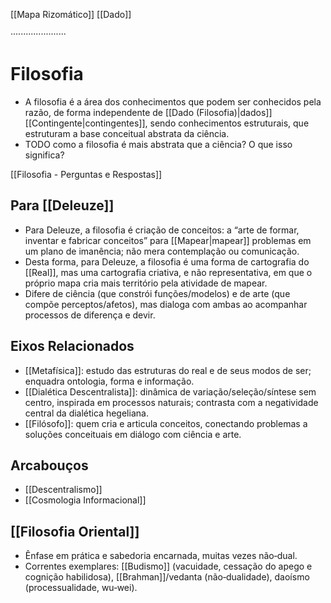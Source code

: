[[Mapa Rizomático]] [[Dado]]

······················
# Filosofia
* A filosofia é a área dos conhecimentos que podem ser conhecidos pela razão, de forma independente de [[Dado (Filosofia)|dados]] [[Contingente|contingentes]], sendo conhecimentos estruturais, que estruturam a base conceitual abstrata da ciência.
* TODO como a filosofia é mais abstrata que a ciência? O que isso significa?

[[Filosofia - Perguntas e Respostas]]

## Para [[Deleuze]]
- Para Deleuze, a filosofia é criação de conceitos: a “arte de formar, inventar e fabricar conceitos” para [[Mapear|mapear]] problemas em um plano de imanência; não mera contemplação ou comunicação.
- Desta forma, para Deleuze, a filosofia é uma forma de cartografia do [[Real]], mas uma cartografia criativa, e não representativa, em que o próprio mapa cria mais território pela atividade de mapear.
- Difere de ciência (que constrói funções/modelos) e de arte (que compõe perceptos/afetos), mas dialoga com ambas ao acompanhar processos de diferença e devir.

## Eixos Relacionados
- [[Metafísica]]: estudo das estruturas do real e de seus modos de ser; enquadra ontologia, forma e informação.
- [[Dialética Descentralista]]: dinâmica de variação/seleção/síntese sem centro, inspirada em processos naturais; contrasta com a negatividade central da dialética hegeliana.
- [[Filósofo]]: quem cria e articula conceitos, conectando problemas a soluções conceituais em diálogo com ciência e arte.

## Arcabouços
* [[Descentralismo]]
* [[Cosmologia Informacional]]

## [[Filosofia Oriental]]
- Ênfase em prática e sabedoria encarnada, muitas vezes não‑dual.
- Correntes exemplares: [[Budismo]] (vacuidade, cessação do apego e cognição habilidosa), [[Brahman]]/vedanta (não‑dualidade), daoísmo (processualidade, wu‑wei).
